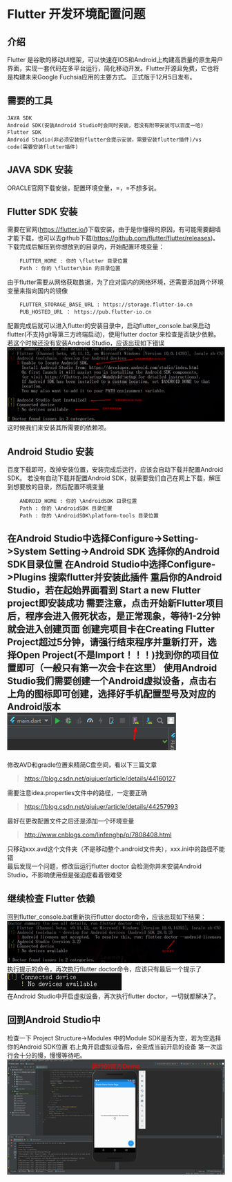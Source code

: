 # Flutter 开发环境配置问题
## 介绍
   Flutter 是谷歌的移动UI框架，可以快速在IOS和Android上构建高质量的原生用户界面，实现一套代码在多平台运行，简化移动开发。Flutter开源且免费，它也将是构建未来Google Fuchsia应用的主要方式。
   正式版于12月5日发布。
## 需要的工具
    JAVA SDK
    Android SDK(安装Android Studio时会同时安装，若没有附带安装可以百度一哈)
    Flutter SDK
    Android Studio(非必须安装但flutter会提示安装，需要安装flutter插件)/vs code(需要安装flutter插件)

## JAVA SDK 安装
   ORACLE官网下载安装，配置环境变量，=，=不想多说。
## Flutter SDK 安装
   需要在官网(https://flutter.io/)下载安装，由于是你懂得的原因，有可能需要翻墙才能下载，也可以去github下载(https://github.com/flutter/flutter/releases)。
    下载完成后解压到你想放到的目录内，开始配置环境变量：
``` 
    FLUTTER_HOME : 你的 \flutter 目录位置
    Path : 你的 \flutter\bin 的目录位置 
```
由于flutter需要从网络获取数据，为了应对国内的网络环境，还需要添加两个环境变量来指向国内的镜像
```
    FLUTTER_STORAGE_BASE_URL : https://storage.flutter-io.cn
    PUB_HOSTED_URL ： https://pub.flutter-io.cn
```
   配置完成后就可以进入flutter的安装目录中，启动flutter_console.bat来启动flutter(不支持git等第三方终端启动)，使用flutter doctor 来检查是否缺少依赖。
   若这个时候还没有安装Android Studio，应该出现如下错误
![flutter1](https://github.com/krasus1966/Note/blob/master/Flutter笔记/flutter1.png)
    这时候我们来安装其所需要的依赖项。
## Android Studio 安装
   百度下载即可，改掉安装位置，安装完成后运行，应该会自动下载并配置Android SDK。
   若没有自动下载并配置Android SDK，就需要我们自己在网上下载，解压到想要放的目录，然后配置环境变量
```
    ANDROID_HOME : 你的 \AndroidSDK 目录位置
    Path : 你的 \AndroidSDK 目录位置
    Path : 你的 \AndroidSDK\platform-tools 目录位置
```
   在Android Studio中选择Configure->Setting->System Setting->Android SDK 选择你的Android SDK目录位置
   在Android Studio中选择Configure->Plugins 搜索flutter并安装此插件
   重启你的Android Studio，若在起始界面看到 Start a new Flutter project即安装成功
   需要注意，点击开始新Flutter项目后，程序会进入假死状态，是正常现象，等待1-2分钟就会进入创建页面
   创建完项目卡在Creating Flutter Project超过5分钟，请强行结束程序并重新打开，选择Open Project(不是Import！！！)找到你的项目位置即可（一般只有第一次会卡在这里）
    使用Android Studio我们需要创建一个Android虚拟设备，点击右上角的图标即可创建，选择好手机配置型号及对应的Android版本
![flutter4](https://github.com/krasus1966/Note/blob/master/Flutter笔记/flutter4.png)
--- 
   修改AVD和gradle位置来精简C盘空间，看以下三篇文章
>https://blog.csdn.net/qiujuer/article/details/44160127  

需要注意idea.properties文件中的路径，一定要正确  
>https://blog.csdn.net/qiujuer/article/details/44257993  

最好在更改配置文件之后还是添加一个环境变量  
>http://www.cnblogs.com/linfenghp/p/7808408.html  

只移动xxx.avd这个文件夹（不是移动整个.android文件夹），xxx.ini中的路径不能错  
最后发现一个问题，修改后运行flutter doctor 会检测你并未安装Android Studio，不影响使用但是强迫症看着很难受  
## 继续检查 Flutter 依赖
   回到flutter_console.bat重新执行flutter doctor命令，应该出现如下结果：
![flutter3](https://github.com/krasus1966/Note/blob/master/Flutter笔记/flutter3.png)
    执行提示的命令，再次执行flutter doctor命令，应该只有最后一个提示了  
![flutter5](https://github.com/krasus1966/Note/blob/master/Flutter笔记/flutter5.png)  
    在Android Studio中开启虚拟设备，再次执行flutter doctor，一切就都解决了。
## 回到Android Studio中
   检查一下 Project Structure->Modules 中的Module SDK是否为空，若为空选择你的Android SDK位置
   右上角开启虚拟设备后，<no devices>会变成当前开启的设备
   第一次运行会十分的慢，慢慢等待吧。
![flutter6](https://github.com/krasus1966/Note/blob/master/Flutter笔记/flutter6.png)
